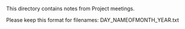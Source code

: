 
This directory contains notes from Project meetings.

Please keep this format for filenames: DAY_NAMEOFMONTH_YEAR.txt

